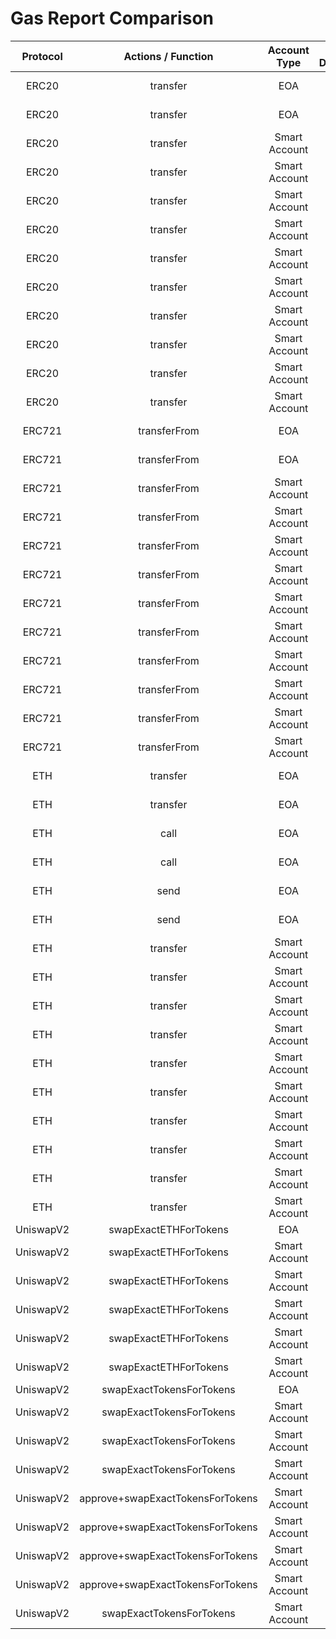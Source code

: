 # Gas Report Comparison

| **Protocol** |      **Actions / Function**      | **Account Type** | **Is Deployed** | **With Paymaster?** | **Receiver Access** | **Gas Used** | **Gas Difference** |
| :----------: | :------------------------------: | :--------------: | :-------------: | :-----------------: | :-----------------: | :----------: | :----------------: |
|    ERC20     |             transfer             |       EOA        |      False      |        False        |    🧊 ColdAccess    |    49374     |         0          |
|    ERC20     |             transfer             |       EOA        |      False      |        False        |    🔥 WarmAccess    |    24674     |         0          |
|    ERC20     |             transfer             |  Smart Account   |      True       |        False        |    🧊 ColdAccess    |    91863     |       🥵 +9        |
|    ERC20     |             transfer             |  Smart Account   |      True       |        False        |    🔥 WarmAccess    |    71963     |       🥵 +9        |
|    ERC20     |             transfer             |  Smart Account   |      False      |        True         |    🧊 ColdAccess    |    360553    |       🥵 +9        |
|    ERC20     |             transfer             |  Smart Account   |      False      |        True         |    🔥 WarmAccess    |    340653    |       🥵 +9        |
|    ERC20     |             transfer             |  Smart Account   |      False      |        False        |    🧊 ColdAccess    |    345319    |       🥵 +9        |
|    ERC20     |             transfer             |  Smart Account   |      False      |        False        |    🔥 WarmAccess    |    325418    |       🥵 +9        |
|    ERC20     |             transfer             |  Smart Account   |      False      |        False        |    🧊 ColdAccess    |    393345    |       🥵 +9        |
|    ERC20     |             transfer             |  Smart Account   |      False      |        False        |    🔥 WarmAccess    |    373445    |       🥵 +9        |
|    ERC20     |             transfer             |  Smart Account   |      True       |        True         |    🧊 ColdAccess    |    106659    |       🥵 +9        |
|    ERC20     |             transfer             |  Smart Account   |      True       |        True         |    🔥 WarmAccess    |    86758     |       🥵 +9        |
|    ERC721    |           transferFrom           |       EOA        |      False      |        False        |    🧊 ColdAccess    |    47585     |         0          |
|    ERC721    |           transferFrom           |       EOA        |      False      |        False        |    🔥 WarmAccess    |    27685     |         0          |
|    ERC721    |           transferFrom           |  Smart Account   |      True       |        False        |    🧊 ColdAccess    |    95190     |       🥵 +9        |
|    ERC721    |           transferFrom           |  Smart Account   |      True       |        False        |    🔥 WarmAccess    |    75290     |       🥵 +9        |
|    ERC721    |           transferFrom           |  Smart Account   |      False      |        True         |    🧊 ColdAccess    |    359076    |       🥵 +9        |
|    ERC721    |           transferFrom           |  Smart Account   |      False      |        True         |    🔥 WarmAccess    |    339176    |       🥵 +9        |
|    ERC721    |           transferFrom           |  Smart Account   |      False      |        False        |    🧊 ColdAccess    |    343852    |       🥵 +9        |
|    ERC721    |           transferFrom           |  Smart Account   |      False      |        False        |    🔥 WarmAccess    |    323952    |       🥵 +9        |
|    ERC721    |           transferFrom           |  Smart Account   |      False      |        False        |    🧊 ColdAccess    |    391879    |       🥵 +9        |
|    ERC721    |           transferFrom           |  Smart Account   |      False      |        False        |    🔥 WarmAccess    |    371979    |       🥵 +9        |
|    ERC721    |           transferFrom           |  Smart Account   |      True       |        True         |    🧊 ColdAccess    |    109995    |       🥵 +9        |
|    ERC721    |           transferFrom           |  Smart Account   |      True       |        True         |    🔥 WarmAccess    |    90095     |       🥵 +9        |
|     ETH      |             transfer             |       EOA        |      False      |        False        |    🧊 ColdAccess    |    52862     |         0          |
|     ETH      |             transfer             |       EOA        |      False      |        False        |    🔥 WarmAccess    |    27862     |         0          |
|     ETH      |               call               |       EOA        |      False      |        False        |    🧊 ColdAccess    |    52926     |         0          |
|     ETH      |               call               |       EOA        |      False      |        False        |    🔥 WarmAccess    |    27926     |         0          |
|     ETH      |               send               |       EOA        |      False      |        False        |    🧊 ColdAccess    |    52926     |         0          |
|     ETH      |               send               |       EOA        |      False      |        False        |    🔥 WarmAccess    |    27926     |         0          |
|     ETH      |             transfer             |  Smart Account   |      True       |        False        |    🧊 ColdAccess    |    99958     |       🥵 +9        |
|     ETH      |             transfer             |  Smart Account   |      True       |        False        |    🔥 WarmAccess    |    74958     |       🥵 +9        |
|     ETH      |             transfer             |  Smart Account   |      False      |        True         |    🧊 ColdAccess    |    363802    |       🥵 +9        |
|     ETH      |             transfer             |  Smart Account   |      False      |        True         |    🔥 WarmAccess    |    338802    |       🥵 +9        |
|     ETH      |             transfer             |  Smart Account   |      False      |        False        |    🧊 ColdAccess    |    348625    |       🥵 +9        |
|     ETH      |             transfer             |  Smart Account   |      False      |        False        |    🔥 WarmAccess    |    323625    |       🥵 +9        |
|     ETH      |             transfer             |  Smart Account   |      False      |        False        |    🧊 ColdAccess    |    396651    |       🥵 +9        |
|     ETH      |             transfer             |  Smart Account   |      False      |        False        |    🔥 WarmAccess    |    371651    |       🥵 +9        |
|     ETH      |             transfer             |  Smart Account   |      True       |        True         |    🧊 ColdAccess    |    114699    |       🥵 +9        |
|     ETH      |             transfer             |  Smart Account   |      True       |        True         |    🔥 WarmAccess    |    89699     |       🥵 +9        |
|  UniswapV2   |      swapExactETHForTokens       |       EOA        |      False      |        False        |         N/A         |    148619    |         0          |
|  UniswapV2   |      swapExactETHForTokens       |  Smart Account   |      True       |        False        |         N/A         |    196557    |       🥵 +9        |
|  UniswapV2   |      swapExactETHForTokens       |  Smart Account   |      False      |        True         |         N/A         |    460567    |       🥵 +9        |
|  UniswapV2   |      swapExactETHForTokens       |  Smart Account   |      False      |        False        |         N/A         |    445258    |       🥵 +9        |
|  UniswapV2   |      swapExactETHForTokens       |  Smart Account   |      False      |        False        |         N/A         |    493285    |       🥵 +9        |
|  UniswapV2   |      swapExactETHForTokens       |  Smart Account   |      True       |        True         |         N/A         |    211462    |       🥵 +9        |
|  UniswapV2   |     swapExactTokensForTokens     |       EOA        |      False      |        False        |         N/A         |    117563    |         0          |
|  UniswapV2   |     swapExactTokensForTokens     |  Smart Account   |      True       |        False        |         N/A         |    165546    |       🥵 +9        |
|  UniswapV2   |     swapExactTokensForTokens     |  Smart Account   |      False      |        True         |         N/A         |    429536    |       🥵 +9        |
|  UniswapV2   |     swapExactTokensForTokens     |  Smart Account   |      False      |        False        |         N/A         |    414223    |       🥵 +9        |
|  UniswapV2   | approve+swapExactTokensForTokens |  Smart Account   |      True       |        False        |         N/A         |    198111    |       🥵 +42       |
|  UniswapV2   | approve+swapExactTokensForTokens |  Smart Account   |      False      |        True         |         N/A         |    462359    |       🥵 +42       |
|  UniswapV2   | approve+swapExactTokensForTokens |  Smart Account   |      False      |        False        |         N/A         |    446814    |       🥵 +42       |
|  UniswapV2   | approve+swapExactTokensForTokens |  Smart Account   |      False      |        False        |         N/A         |    494841    |       🥵 +42       |
|  UniswapV2   |     swapExactTokensForTokens     |  Smart Account   |      True       |        True         |         N/A         |    180443    |       🥵 +9        |
